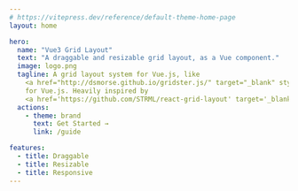 ```yaml
---
# https://vitepress.dev/reference/default-theme-home-page
layout: home

hero:
  name: "Vue3 Grid Layout"
  text: "A draggable and resizable grid layout, as a Vue component."
  image: logo.png
  tagline: A grid layout system for Vue.js, like
    <a href="http://dsmorse.github.io/gridster.js/" target="_blank" style="color:#3eaf7c">Gridster</a>,
    for Vue.js. Heavily inspired by
    <a href='https://github.com/STRML/react-grid-layout' target='_blank' style="color:#3eaf7c">React-Grid-Layout</a>
  actions:
    - theme: brand
      text: Get Started →
      link: /guide

features:
  - title: Draggable
  - title: Resizable
  - title: Responsive
---
```


